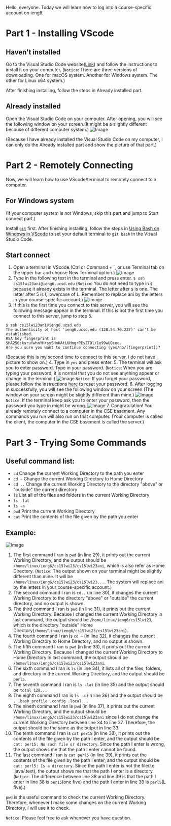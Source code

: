 Hello, everyone. Today we will learn how to log into a course-specific account on ieng6.

# Part 1 - Installing VScode
## Haven't installed
Go to the Visual Studio Code website([Link](https://code.visualstudio.com/)) and follow the 
instructions to install it on your computer. (`Notice`: There are three versions of downloading. 
One for macOS system. Another for Windows system. The other for Linux x64 system.)

After finishing installing, follow the steps in Already installed part.

## Already installed
Open the Visual Studio Code on your computer. After opening, you will see the following 
window on your screen.(It might be a slightly different because of different computer system.)
![Image](openVScode.jpg)

(Because I have already installed the Visual Studio Code on my computer, I can only do the Already installed part 
and show the picture of that part.)

# Part 2 - Remotely Connecting
Now, we will learn how to use VScode/terminal to remotely connect to a computer.

## For Windows system
(If your computer system is not Windows, skip this part and jump to Start connect part.)

Install [`git`](https://gitforwindows.org/) first. After finishing installing, follow the steps in 
[Using Bash on Windows in VScode](https://stackoverflow.com/questions/42606837/how-do-i-use-bash-on-windows-from-the-visual-studio-code-integrated-terminal/50527994#50527994) 
to set your default terminal to `git bash` in the Visual Studio Code.

## Start connect
1. Open a terminal in VScode.(Ctrl or Command + `, or use Terminal tab on the upper bar and choose New Terminal option.)
![Image](OpenTerminal.jpg)
2. Type in the following text in the terminal and press enter.
`$ ssh cs15lwi23ani@ieng6.ucsd.edu`
(`Notice`: You do not need to type in `$` because it already exists in the terminal. The letter after s is one. The letter after 5 is l, lowercase of L. Remember to replace ani by the letters in your course-specific account.)
![Image](Server.jpg)
3. If this is the first time you connect to this server, you will see the following message appear in the terminal. 
If this is not the first time you connect to this server, jump to step 5.
```
$ ssh cs15lwi23ani@ieng6.ucsd.edu
The authenticity of host 'ieng6.ucsd.edu (128.54.70.227)' can't be established.
RSA key fingerprint is SHA256:ksruYwhnYH+sySHnHAtLUHngrPEyZTDl/1x99wUQcec.
Are you sure you want to continue connecting (yes/no/[fingerprint])? 
```
(Because this is my second time to connect to this server, I do not have picture to show on.)
4. Type in `yes` and press enter.
5. The terminal will ask you to enter password. Type in your password.
(`Notice`: When you are typing your password, it is normal that you do not see anything appear or change in the terminal.)
![Image](Password.jpg)
`Notice`: If you forget your password, please follow the instructions 
[here](https://docs.google.com/document/d/1hs7CyQeh-MdUfM9uv99i8tqfneos6Y8bDU0uhn1wqho/edit) to reset your password.
6. After logging in successfully, you will see the following window on your screen.(The window on your screen might be slightly different than mine.)
![Image](SuccessLogin.jpg)
`Notice`: If the terminal keep ask you to enter your password, then the password you type in might be wrong.
![Image](WrongPassword.jpg)
7. Congratulation! You already remotely connect to a computer in the CSE basement. Any commands you run will also run on that computer.
(Your computer is called the client, the computer in the CSE basement is called the server.)

# Part 3 - Trying Some Commands
## Useful command list:
- `cd` Change the current Working Directory to the path you enter
- `cd ~` Change the current Working Directory to Home Directory
- `cd ..` Change the current Working Directory to the directory "above" or "outside" the current directory
- `ls` List all of the files and folders in the current Working Directory
- `ls -lat`
- `ls -a`
- `pwd` Print the current Working Directory
- `cat` Print the contents of the file given by the path you enter

## Example:
![Image](Try.jpg)
1. The first command I ran is `pwd` (in line 29), it prints out the current Working Directory, and the output should be `/home/linux/ieng6/cs15lwi23/cs15lwi23ani`, which is also refer as Home Directory. (`Notice`: The output shown on your terminal might be slightly different than mine. It will be `/home/linux/ieng6/cs15lwi23/cs15lwi23...`. The system will replace ani by the letters in your course-specific account.)
3. The second command I ran is `cd..` (in line 30), it changes the current Working Directory to the directory "above" or "outside" the current directory, and no output is shown.
4. The third command I ran is `pwd` (in line 31), it prints out the current Working Directory. Because I changed the current Working Directory in last command, the output should be `/home/linux/ieng6/cs15lwi23`, which is the directory "outside" Home Directory(`/home/linux/ieng6/cs15lwi23/cs15lwi23ani`).
5. The fourth command I ran is `cd ~` (in line 32), it changes the current Working Directory to Home Directory, and no output is shown.
6. The fifth command I ran is `pwd` (in line 33), it prints out the current Working Directory. Because I changed the current Working Directory to Home Directory in last command, the output should be `/home/linux/ieng6/cs15lwi23/cs15lwi23ani`.
7. The sixth command I ran is `ls` (in line 34), it lists all of the files, folders, and directory in the current Working Directory, and the output should be `perl5`.
8. The seventh command I ran is `ls -lat` (in line 35) and the output should be `total 128...`
9. The eighth command I ran is `ls -a` (in line 36) and the output should be `. .bash_profile .config .local...`
10. The nineth command I ran is `pwd` (in line 37), it prints out the current Working Directory, and the output should be `/home/linux/ieng6/cs15lwi23/cs15lwi23ani` since I do not change the current Working Directory between line 34 to line 37. Therefore, the output should be the same as the output in line 33.
11. The tenth command I ran is `cat per15` (in line 38), it prints out the contents of the file given by the path I enter, and the output should be `cat: per15: No such file or directory`. Since the path I enter is wrong, the output shows me that the path I enter cannot be found.
12. The last command I ran is `cat perl5` (in line 39), it prints out the contents of the file given by the path I enter, and the output should be `cat: perl5: Is a directory`. Since the path I enter is not the file(I.e .java/.text), the output shows me that the path I enter is a directory. (`Notice`: The difference between line 38 and line 39 is that the path I enter in line 38 is `per15`(one five) and the path I enter in line 39 is `perl5`(L five).)

`pwd` is the useful command to check the current Working Directory. Therefore, whenever I make some changes on the current Working Directory, I will use it to check.

`Notice`: Please feel free to ask whenever you have question.
